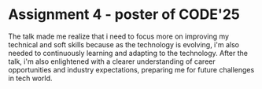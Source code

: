 # Assignment 4 - poster of CODE'25

The talk made me realize that i need to focus more on improving my technical and soft skills because as the technology is evolving, i'm also needed to continuously learning and adapting to the technology.
After the talk, i'm also enlightened with a clearer understanding of career opportunities and industry expectations, preparing me for future challenges in tech world.

